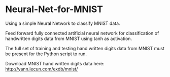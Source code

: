 # Neural-Net-for-MNIST
Using a simple Neural Network to classify MNIST data.

Feed forward fully connected artificial neural network for classification of handwritten digits data from MNIST using tanh as activation.

The full set of training and testing hand written digits data from MNIST must be present for the Python script to run.

Download MNIST hand written digits data here:
http://yann.lecun.com/exdb/mnist/
